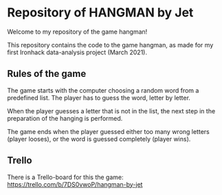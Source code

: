 # Repository of HANGMAN by Jet

Welcome to my repository of the game hangman!

This repository contains the code to the game hangman, as made for my first Ironhack data-analysis project (March 2021).

## Rules of the game
The game starts with the computer choosing a random word from a predefined list. 
The player has to guess the word, letter by letter. 

When the player guesses a letter that is not in the list, the next step in the preparation of the hanging is performed.

The game ends when the player guessed either too many wrong letters (player looses), or the word is guessed completely (player wins).

## Trello
There is a Trello-board for this the game: https://trello.com/b/7DS0vwoP/hangman-by-jet
